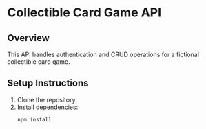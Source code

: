 # Collectible Card Game API

## Overview
This API handles authentication and CRUD operations for a fictional collectible card game.

## Setup Instructions
1. Clone the repository.
2. Install dependencies:
   ```bash
   npm install

